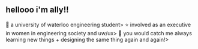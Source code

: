 ## hellooo i'm ally!! 
🍥 a university of waterloo engineering student\>
⭐ involved as an executive in women in engineering society and uw/ux\>
🌱 you would catch me always learning new things + designing the same thing again and again!\>
